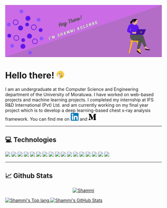 ![Header](https://github.com/ShammiL/ShammiL/blob/main/images/git_header.png "Header")



# Hello there! <img src="https://github.com/ShammiL/ShammiL/blob/main/images/wave_1.gif" width="25px">

I am an undergraduate at the Computer Science and Engineering department of the University of Moratuwa. I have worked on web-based projects and machine learning projects. I completed my internship at IFS R&D International (Pvt) Ltd. and am currently working on my final year project which is to develop a deep learning-based chest x-ray analysis framework. You can find me on [![LinkedIn][1.3]][1] and [![Medium][1.4]][2]

---

## 💻 Technologies

![](https://img.shields.io/badge/Code-Java-informational?style=plastic&logo=java&logoColor=white&color=e19cff)
![](https://img.shields.io/badge/Code-JavaScript-informational?style=plastic&logo=javascript&logoColor=white&color=e19cff)
![](https://img.shields.io/badge/Code-Python-informational?style=plastic&logo=python&logoColor=white&color=e19cff)
![](https://img.shields.io/badge/Code-Node.js-informational?style=plastic&logo=nodedotjs&logoColor=white&color=f78bbf)
![](https://img.shields.io/badge/Code-PHP-informational?style=plastic&logo=php&logoColor=white&color=f78bbf)
![](https://img.shields.io/badge/Code-Spring_Boot-informational?style=plastic&logo=springboot&logoColor=white&color=f78bbf)
![](https://img.shields.io/badge/DB-MySQL-informational?style=plastic&logo=mysql&logoColor=white&color=b6fa7a)
![](https://img.shields.io/badge/DB-PostgreSQL-informational?style=plastic&logo=postgresql&logoColor=white&color=b6fa7a)
![](https://img.shields.io/badge/DB-MongoDB-informational?style=plastic&logo=mongodb&logoColor=white&color=b6fa7a)
![](https://img.shields.io/badge/IDE-VS_Code-informational?style=plastic&logo=visualstudiocode&logoColor=white&color=f2a163)
![](https://img.shields.io/badge/IDE-IntelliJ_IDEA-informational?style=plastic&logo=intellijidea&logoColor=white&color=f2a163)
![](https://img.shields.io/badge/IDE-WebStorm-informational?style=plastic&logo=webstorm&logoColor=white&color=f2a163)
![](https://img.shields.io/badge/IDE-PyCharm-informational?style=plastic&logo=pycharm&logoColor=white&color=f2a163)
![](https://img.shields.io/badge/Cloud-Google_Cloud-informational?style=plastic&logo=googlecloud&logoColor=white&color=84c3fa)
![](https://img.shields.io/badge/Cloud-Microsoft_Azure-informational?style=plastic&logo=microsoftazure&logoColor=white&color=84c3fa)
![](https://img.shields.io/badge/Cloud-Amazon_AWS-informational?style=plastic&logo=amazonaws&logoColor=white&color=84c3fa)
![](https://img.shields.io/badge/Cloud-PowerShell-informational?style=plastic&logo=powershell&logoColor=white&color=f1fa7a)

---

## 📈 Github Stats

<p align="center">
  <a href="https://github.com/ShammiL">
   <img src="https://github-profile-trophy.vercel.app/?username=ShammiL&include_all_commits=true&theme=oldie&row=1&column=6&margin-w=15" alt="Shammi">
  </a>
  </p>
  
<a href="https://github.com/ShammiL">
  <img align="center" src="https://github-readme-stats.vercel.app/api/top-langs/?username=ShammiL&layout=compact&hide=html,php,dart&include_all_commits=true&count_private=true&theme=ocean_dark&langs_count=4" alt="Shammi's Top lang" />
 
</a>


<a href="https://github.com/ShammiL">
  <img align="center" src="https://github-readme-stats.vercel.app/api?username=ShammiL&show_icons=true&count_private=true&include_all_commits=true&theme=ocean_dark" alt="Shammi's GitHub Stats" />
 
</a>


<!-- image links -->
[1.1]: https://github.com/ShammiL/ShammiL/blob/main/images/git_header.png
[1.2]: https://github.com/ShammiL/ShammiL/blob/main/images/wave_1.gif
[1.3]: https://github.com/ShammiL/ShammiL/blob/main/images/linkedin_icon.png
[1.4]: https://github.com/ShammiL/ShammiL/blob/main/images/medium_icon.png


<!-- links -->
[1]: https://www.linkedin.com/in/shammikolonne/
[2]: https://shammi0107.medium.com/about



<!--
**ShammiL/ShammiL** is a ✨ _special_ ✨ repository because its `README.md` (this file) appears on your GitHub profile.

Here are some ideas to get you started:

- 🔭 I’m currently working on ...
- 🌱 I’m currently learning ...
- 👯 I’m looking to collaborate on ...
- 🤔 I’m looking for help with ...
- 💬 Ask me about ...
- 📫 How to reach me: ...
- 😄 Pronouns: ...
- ⚡ Fun fact: ...
-->

